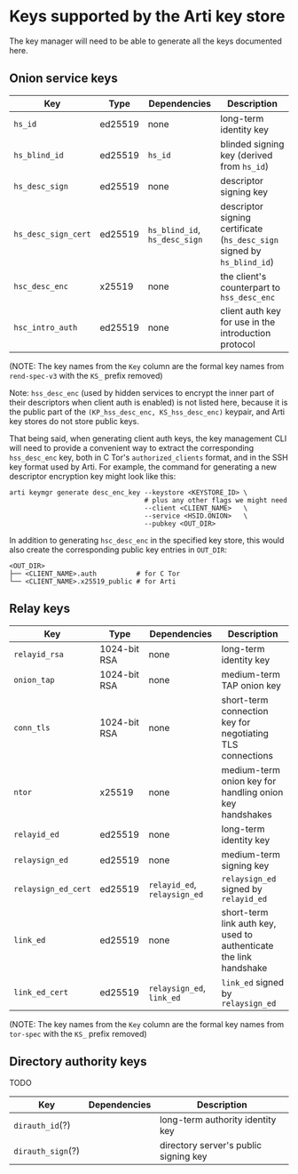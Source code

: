 # Keys supported by the Arti key store

The key manager will need to be able to generate all the keys documented here.

## Onion service keys

| Key                 | Type    | Dependencies                  | Description                                                             |
|---------------------|---------|-------------------------------|-------------------------------------------------------------------------|
| `hs_id`             | ed25519 | none                          | long-term identity key                                                  |
| `hs_blind_id`       | ed25519 | `hs_id`                       | blinded signing key (derived from `hs_id`)                              |
| `hs_desc_sign`      | ed25519 | none                          | descriptor signing key                                                  |
| `hs_desc_sign_cert` | ed25519 | `hs_blind_id`, `hs_desc_sign` | descriptor signing certificate (`hs_desc_sign` signed by `hs_blind_id`) |
| `hsc_desc_enc`      | x25519  | none                          | the client's counterpart to `hss_desc_enc`                              |
| `hsc_intro_auth`    | ed25519 | none                          | client auth key for use in the introduction protocol                    |

(NOTE: The key names from the `Key` column are the formal key names from
`rend-spec-v3` with the `KS_` prefix removed)

Note: `hss_desc_enc` (used by hidden services to encrypt the inner part of their
descriptors when client auth is enabled) is not listed here, because it is the
public part of the `(KP_hss_desc_enc, KS_hss_desc_enc)` keypair, and Arti key
stores do not store public keys.

That being said, when generating client auth keys, the key management CLI will
need to provide a convenient way to extract the corresponding `hss_desc_enc`
key, both in C Tor's `authorized_clients` format, and in the SSH key format used
by Arti. For example, the command for generating a new descriptor encryption key
might look like this:

```
arti keymgr generate desc_enc_key --keystore <KEYSTORE_ID> \
                                  # plus any other flags we might need
                                  --client <CLIENT_NAME>   \
                                  --service <HSID.ONION>   \
                                  --pubkey <OUT_DIR>
```

In addition to generating `hsc_desc_enc` in the specified key store, this would
also create the corresponding public key entries in `OUT_DIR`:

```
<OUT_DIR>
├── <CLIENT_NAME>.auth          # for C Tor
└── <CLIENT_NAME>.x25519_public # for Arti
```

## Relay keys

| Key                 | Type         | Dependencies                  | Description                                                             |
|---------------------|--------------|-------------------------------|-------------------------------------------------------------------------|
| `relayid_rsa`       | 1024-bit RSA | none                          | long-term identity key                                                  |
| `onion_tap`         | 1024-bit RSA | none                          | medium-term TAP onion key                                               |
| `conn_tls`          | 1024-bit RSA | none                          | short-term connection key for negotiating TLS connections               |
| `ntor`              | x25519       | none                          | medium-term onion key for handling onion key handshakes                 |
| `relayid_ed`        | ed25519      | none                          | long-term identity key                                                  |
| `relaysign_ed`      | ed25519      | none                          | medium-term signing key                                                 |
| `relaysign_ed_cert` | ed25519      | `relayid_ed`, `relaysign_ed`  | `relaysign_ed` signed by `relayid_ed`                                   |
| `link_ed`           | ed25519      | none                          | short-term link auth key, used to authenticate the link handshake       |
| `link_ed_cert`      | ed25519      | `relaysign_ed`, `link_ed`     | `link_ed` signed by `relaysign_ed`                                      |

(NOTE: The key names from the `Key` column are the formal key names from
`tor-spec` with the `KS_` prefix removed)


## Directory authority keys

TODO

| Key                 | Dependencies                  | Description                                                             |
|---------------------|-------------------------------|-------------------------------------------------------------------------|
| `dirauth_id`(?)     |                               | long-term authority identity key                                        |
| `dirauth_sign`(?)   |                               | directory server's public signing key                                   |
